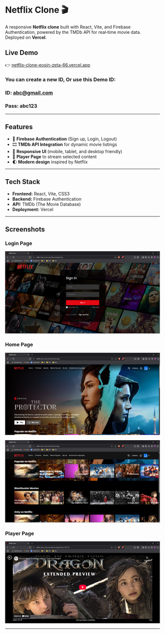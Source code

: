 # Netflix Clone 🎬

A responsive **Netflix clone** built with React, Vite, and Firebase Authentication, powered by the TMDb API for real‑time movie data.  
Deployed on **Vercel**.

## Live Demo
👉 [netflix-clone-eosin-zeta-66.vercel.app](https://netflix-clone-eosin-zeta-66.vercel.app)

### You can create a new ID, Or use this Demo ID:
### ID: abc@gmail.com
### Pass: abc123
---

## Features
- 🔐 **Firebase Authentication** (Sign up, Login, Logout)
- 🎞️ **TMDb API Integration** for dynamic movie listings
- 📱 **Responsive UI** (mobile, tablet, and desktop friendly)
- 🎥 **Player Page** to stream selected content
- 🌓 **Modern design** inspired by Netflix

---

## Tech Stack
- **Frontend:** React, Vite, CSS3
- **Backend:** Firebase Authentication
- **API:** TMDb (The Movie Database)
- **Deployment:** Vercel

---

## Screenshots

### Login Page
![Login](./screenshots/login.png)

### Home Page
![Home](./screenshots/home1.png)

![Home](./screenshots/home2.png)

### Player Page
![Player](./screenshots/player.png)

---

